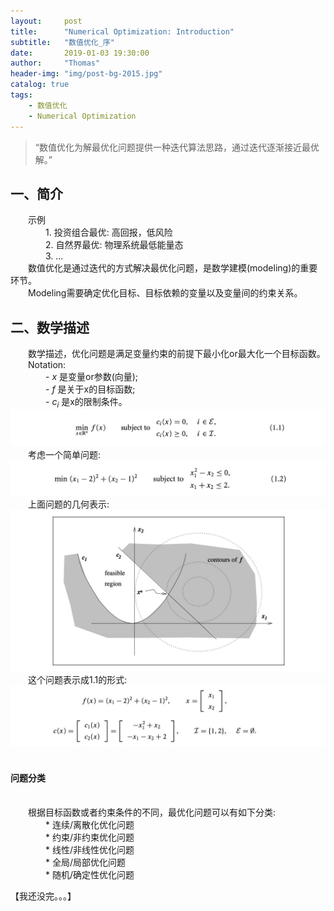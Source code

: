 ```yaml
---
layout:     post
title:      "Numerical Optimization: Introduction"
subtitle:   "数值优化_序"
date:       2019-01-03 19:30:00
author:     "Thomas"
header-img: "img/post-bg-2015.jpg"
catalog: true
tags:
    - 数值优化
    - Numerical Optimization
---
```


> “数值优化为解最优化问题提供一种迭代算法思路，通过迭代逐渐接近最优解。”


## 一、简介

&emsp;&emsp;示例<br>
&emsp;&emsp;&emsp;&emsp;1. 投资组合最优: 高回报，低风险<br>
&emsp;&emsp;&emsp;&emsp;2. 自然界最优: 物理系统最低能量态<br>
&emsp;&emsp;&emsp;&emsp;3. ...<br>
&emsp;&emsp;数值优化是通过迭代的方式解决最优化问题，是数学建模(modeling)的重要环节。<br>
&emsp;&emsp;Modeling需要确定优化目标、目标依赖的变量以及变量间的约束关系。<br>


## 二、数学描述
&emsp;&emsp;数学描述，优化问题是满足变量约束的前提下最小化or最大化一个目标函数。<br>
&emsp;&emsp;Notation:<br>
&emsp;&emsp;&emsp;&emsp;- <i>x</i> 是变量or参数(向量);<br>
&emsp;&emsp;&emsp;&emsp;- <i>f</i> 是关于x的目标函数;<br>
&emsp;&emsp;&emsp;&emsp;- <i>c<sub>i</sub></i> 是x的限制条件。<br>
![](/images/NumericalOptimization_2019-01-03-Introduction/1.1.png)<br>
&emsp;&emsp;考虑一个简单问题:<br>
![](/images/NumericalOptimization_2019-01-03-Introduction/1.2.png)<br>
&emsp;&emsp;上面问题的几何表示:<br>
![](/images/NumericalOptimization_2019-01-03-Introduction/1.2p.png)<br>
&emsp;&emsp;这个问题表示成1.1的形式:<br>
![](/images/NumericalOptimization_2019-01-03-Introduction/1.1a.png)<br>
&emsp;&emsp;<h4>问题分类</h4><br>
&emsp;&emsp;根据目标函数或者约束条件的不同，最优化问题可以有如下分类:<br>
&emsp;&emsp;&emsp;&emsp;* 连续/离散化优化问题<br>
&emsp;&emsp;&emsp;&emsp;* 约束/非约束优化问题<br>
&emsp;&emsp;&emsp;&emsp;* 线性/非线性优化问题<br>
&emsp;&emsp;&emsp;&emsp;* 全局/局部优化问题<br>
&emsp;&emsp;&emsp;&emsp;* 随机/确定性优化问题<br>

【我还没完。。。】
